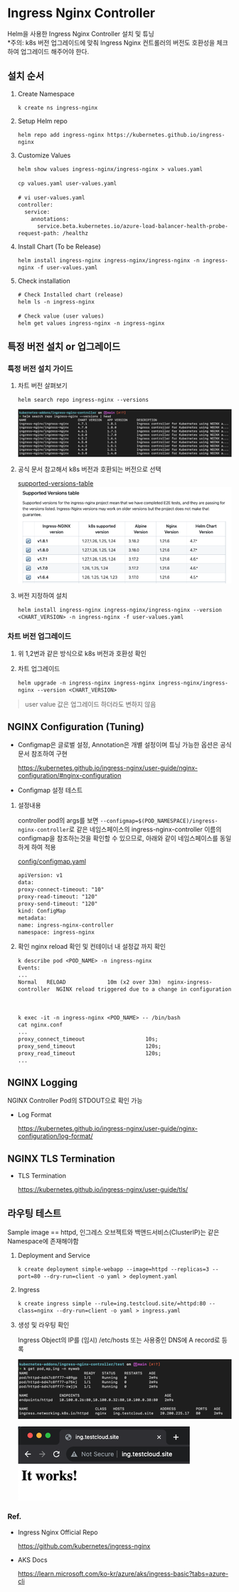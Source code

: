 # Ingress Nginx Controller
Helm을 사용한 Ingress Nginx Controller 설치 및 튜닝 <br>
*주의: k8s 버전 업그레이드에 맞춰 Ingress Nginx 컨트롤러의 버전도 호환성을 체크하여 업그레이드 해주어야 한다.

## 설치 순서

1. Create Namespace

    ```
    k create ns ingress-nginx
    ```

2. Setup Helm repo

    ```
    helm repo add ingress-nginx https://kubernetes.github.io/ingress-nginx
    ```

3. Customize Values

    ```
    helm show values ingress-nginx/ingress-nginx > values.yaml

    cp values.yaml user-values.yaml

    # vi user-values.yaml
    controller:
      service:
        annotations: 
          service.beta.kubernetes.io/azure-load-balancer-health-probe-request-path: /healthz

    ```
4. Install Chart (To be Release)

    ```
    helm install ingress-nginx ingress-nginx/ingress-nginx -n ingress-nginx -f user-values.yaml
    ```

5. Check installation

    ```
    # Check Installed chart (release)
    helm ls -n ingress-nginx

    # Check value (user values)
    helm get values ingress-nginx -n ingress-nginx
    ```

## 특정 버전 설치 or 업그레이드
### 특정 버전 설치 가이드

1. 차트 버전 살펴보기

    ```
    helm search repo ingress-nginx --versions
    ```
    ![ingress-nginx-versions](image/ingress-nginx-versions.png)

2. 공식 문서 참고해서 k8s 버전과 호환되는 버전으로 선택

    [supported-versions-table](https://github.com/kubernetes/ingress-nginx#supported-versions-table)
    ![supported-versions-table](image/supported-version-table.png)

2. 버전 지정하여 설치

    ```
    helm install ingress-nginx ingress-nginx/ingress-nginx --version <CHART_VERSION> -n ingress-nginx -f user-values.yaml
    ```


### 차트 버전 업그레이드
1. 위 1,2번과 같은 방식으로 k8s 버전과 호환성 확인
2. 차트 업그레이드

    ```
    helm upgrade -n ingress-nginx ingress-nginx ingress-nginx/ingress-nginx --version <CHART_VERSION>
    ```
> user value 값은 업그레이드 하더라도 변하지 않음

## NGINX Configuration (Tuning)
- Configmap은 글로벌 설정, Annotation은 개별 설정이며 튜닝 가능한 옵션은 공식 문서 참조하여 구현

    https://kubernetes.github.io/ingress-nginx/user-guide/nginx-configuration/#nginx-configuration
- Configmap 설정 테스트

1. 설정내용

    controller pod의 args를 보면 ```--configmap=$(POD_NAMESPACE)/ingress-nginx-controller```로 같은 네임스페이스의 ingress-nginx-controller 이름의 configmap을 참조하는것을 확인할 수 있으므로, 아래와 같이 네임스페이스를 동일하게 하여 적용

    [config/configmap.yaml](confing/config.yaml)

    ```
    apiVersion: v1
    data:
    proxy-connect-timeout: "10"
    proxy-read-timeout: "120"
    proxy-send-timeout: "120"
    kind: ConfigMap
    metadata:
    name: ingress-nginx-controller
    namespace: ingress-nginx
    ```


2. 확인
nginx reload 확인 및 컨테이너 내 설정값 까지 확인

    ```  
    k describe pod <POD_NAME> -n ingress-nginx
    Events:
    ...
    Normal   RELOAD             10m (x2 over 33m)  nginx-ingress-controller  NGINX reload triggered due to a change in configuration



    k exec -it -n ingress-nginx <POD_NAME> -- /bin/bash
    cat nginx.conf
    ...
    proxy_connect_timeout                   10s;
    proxy_send_timeout                      120s;
    proxy_read_timeout                      120s;
    ...
    ```
## NGINX Logging
NGINX Controller Pod의 STDOUT으로 확인 가능

- Log Format

    https://kubernetes.github.io/ingress-nginx/user-guide/nginx-configuration/log-format/
## NGINX TLS Termination
- TLS Termination

    https://kubernetes.github.io/ingress-nginx/user-guide/tls/

## 라우팅 테스트
Sample image == httpd, 
인그레스 오브젝트와 백앤드서비스(ClusterIP)는 같은 Namespace에 존재해야함
1. Deployment and Service

    ```
    k create deployment simple-webapp --image=httpd --replicas=3 --port=80 --dry-run=client -o yaml > deployment.yaml
    ```
2. Ingress

    ```
    k create ingress simple --rule=ing.testcloud.site/=httpd:80 --class=nginx --dry-run=client -o yaml > ingress.yaml 
    ```
3. 생성 및 라우팅 확인

    Ingress Object의 IP를 (임시) /etc/hosts 또는 사용중인 DNS에 A record로 등록

    ![ingress](image/ingress.png)

    ![itworks](image/itworks.png)

### Ref.
- Ingress Nginx Official Repo
  
  https://github.com/kubernetes/ingress-nginx

- AKS Docs
  
  https://learn.microsoft.com/ko-kr/azure/aks/ingress-basic?tabs=azure-cli